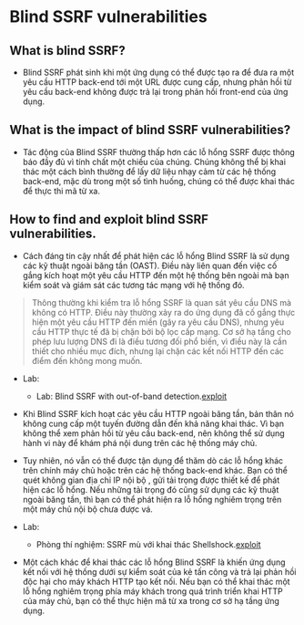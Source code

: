 # Blind SSRF vulnerabilities

## What is blind SSRF?

- Blind SSRF phát sinh khi một ứng dụng có thể được tạo ra để đưa ra một yêu cầu HTTP back-end tới một URL được cung cấp, nhưng phản hồi từ yêu cầu back-end không được trả lại trong phản hồi front-end của ứng dụng.

## What is the impact of blind SSRF vulnerabilities?

- Tác động của Blind SSRF thường thấp hơn các lỗ hổng SSRF được thông báo đầy đủ vì tính chất một chiều của chúng. Chúng không thể bị khai thác một cách bình thường để lấy dữ liệu nhạy cảm từ các hệ thống back-end, mặc dù trong một số tình huống, chúng có thể được khai thác để thực thi mã từ xa.

## How to find and exploit blind SSRF vulnerabilities.

- Cách đáng tin cậy nhất để phát hiện các lỗ hổng Blind SSRF là sử dụng các kỹ thuật ngoài băng tần (OAST). Điều này liên quan đến việc cố gắng kích hoạt một yêu cầu HTTP đến một hệ thống bên ngoài mà bạn kiểm soát và giám sát các tương tác mạng với hệ thống đó.

> Thông thường khi kiểm tra lỗ hổng SSRF là quan sát yêu cầu DNS mà không có HTTP. Điều này thường xảy ra do ứng dụng đã cố gắng thực hiện một yêu cầu HTTP đến miền (gây ra yêu cầu DNS), nhưng yêu cầu HTTP thực tế đã bị chặn bởi bộ lọc cấp mạng. Cơ sở hạ tầng cho phép lưu lượng DNS đi là điều tương đối phổ biến, vì điều này là cần thiết cho nhiều mục đích, nhưng lại chặn các kết nối HTTP đến các điểm đến không mong muốn.

- Lab:
	+ Lab: Blind SSRF with out-of-band detection.[exploit](lab6.py)

- Khi Blind SSRF kích hoạt các yêu cầu HTTP ngoài băng tần, bản thân nó không cung cấp một tuyến đường dẫn đến khả năng khai thác. Vì bạn không thể xem phản hồi từ yêu cầu back-end, nên không thể sử dụng hành vi này để khám phá nội dung trên các hệ thống máy chủ. 
- Tuy nhiên, nó vẫn có thể được tận dụng để thăm dò các lỗ hổng khác trên chính máy chủ hoặc trên các hệ thống back-end khác. Bạn có thể quét không gian địa chỉ IP nội bộ , gửi tải trọng được thiết kế để phát hiện các lỗ hổng. Nếu những tải trọng đó cũng sử dụng các kỹ thuật ngoài băng tần, thì bạn có thể phát hiện ra lỗ hổng nghiêm trọng trên một máy chủ nội bộ chưa được vá.

- Lab:
	+ Phòng thí nghiệm: SSRF mù với khai thác Shellshock.[exploit](lab7.py)

- Một cách khác để khai thác các lỗ hổng Blind SSRF là khiến ứng dụng kết nối với hệ thống dưới sự kiểm soát của kẻ tấn công và trả lại phản hồi độc hại cho máy khách HTTP tạo kết nối. Nếu bạn có thể khai thác một lỗ hổng nghiêm trọng phía máy khách trong quá trình triển khai HTTP của máy chủ, bạn có thể thực hiện mã từ xa trong cơ sở hạ tầng ứng dụng.

